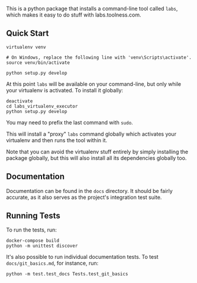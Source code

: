 This is a python package that installs a command-line tool called `labs`,
which makes it easy to do stuff with labs.toolness.com.

## Quick Start

```
virtualenv venv

# On Windows, replace the following line with 'venv\Scripts\activate'.
source venv/bin/activate

python setup.py develop
```

At this point `labs` will be available on your command-line, but only
while your virtualenv is activated. To install it globally:

```
deactivate
cd labs_virtualenv_executor
python setup.py develop
```

You may need to prefix the last command with `sudo`.

This will install a "proxy" `labs` command globally which activates
your virtualenv and then runs the tool within it.

Note that you can avoid the virtualenv stuff entirely by simply
installing the package globally, but this will also install all its
dependencies globally too.

## Documentation

Documentation can be found in the `docs` directory. It should be fairly
accurate, as it also serves as the project's integration test suite.

## Running Tests

To run the tests, run:

```
docker-compose build
python -m unittest discover
```

It's also possible to run individual documentation tests. To test
`docs/git_basics.md`, for instance, run:

```
python -m test.test_docs Tests.test_git_basics
```

